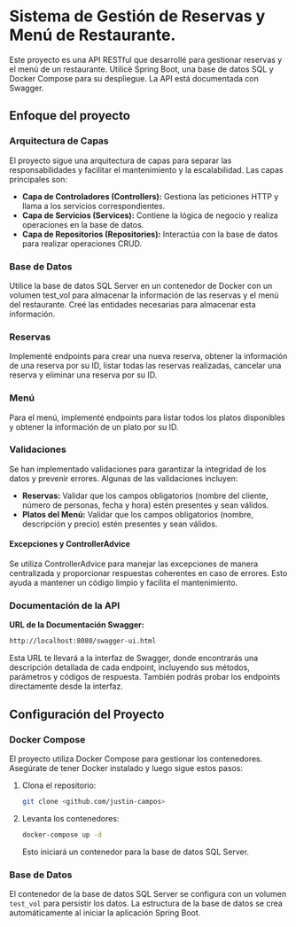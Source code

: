# Sistema de Gestión de Reservas y Menú de Restaurante.

Este proyecto es una API RESTful que desarrollé para gestionar reservas y el menú de un restaurante. Utilicé Spring Boot, una base de datos SQL y Docker Compose para su despliegue. La API está documentada con Swagger.
## Enfoque del proyecto

### Arquitectura de Capas

El proyecto sigue una arquitectura de capas para separar las responsabilidades y facilitar el mantenimiento y la escalabilidad. Las capas principales son:

- **Capa de Controladores (Controllers):** Gestiona las peticiones HTTP y llama a los servicios correspondientes.
- **Capa de Servicios (Services):** Contiene la lógica de negocio y realiza operaciones en la base de datos.
- **Capa de Repositorios (Repositories):** Interactúa con la base de datos para realizar operaciones CRUD.


### Base de Datos

Utilice la base de datos SQL Server en un contenedor de Docker con un volumen test_vol para almacenar la información de las reservas y el menú del restaurante. Creé las entidades necesarias para almacenar esta información.

### Reservas

Implementé endpoints para crear una nueva reserva, obtener la información de una reserva por su ID, listar todas las reservas realizadas, cancelar una reserva y eliminar una reserva por su ID.

### Menú

Para el menú, implementé endpoints para listar todos los platos disponibles y obtener la información de un plato por su ID.

### Validaciones

Se han implementado validaciones para garantizar la integridad de los datos y prevenir errores. Algunas de las validaciones incluyen:

- **Reservas:** Validar que los campos obligatorios (nombre del cliente, número de personas, fecha y hora) estén presentes y sean válidos.
- **Platos del Menú:** Validar que los campos obligatorios (nombre, descripción y precio) estén presentes y sean válidos.

#### Excepciones y ControllerAdvice

Se utiliza ControllerAdvice para manejar las excepciones de manera centralizada y proporcionar respuestas coherentes en caso de errores. Esto ayuda a mantener un código limpio y facilita el mantenimiento.



### Documentación de la API


**URL de la Documentación Swagger:**

```bash
http://localhost:8080/swagger-ui.html
```

Esta URL te llevará a la interfaz de Swagger, donde encontrarás una descripción detallada de cada endpoint, incluyendo sus métodos, parámetros y códigos de respuesta. También podrás probar los endpoints directamente desde la interfaz.


## Configuración del Proyecto

### Docker Compose

El proyecto utiliza Docker Compose para gestionar los contenedores. Asegúrate de tener Docker instalado y luego sigue estos pasos:

1. Clona el repositorio:

    ```bash
    git clone <github.com/justin-campos>
    ```

2. Levanta los contenedores:

    ```bash
    docker-compose up -d
    ```

   Esto iniciará un contenedor para la base de datos SQL Server.

### Base de Datos

El contenedor de la base de datos SQL Server se configura con un volumen `test_vol` para persistir los datos. La estructura de la base de datos se crea automáticamente al iniciar la aplicación Spring Boot.



